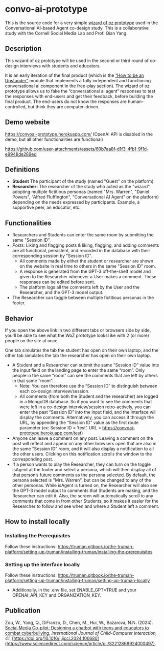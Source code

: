 # convo-ai-prototype

This is the source code for a very simple [wizard of oz prototype](https://convoai-prototype.herokuapp.com/) used in the Conversational AI-based Agent co-design study. This is a collaborative study with the Cornell Social Media Lab and Prof. Qian Yang.

## Description

This wizard of oz prototype will be used in the second or third round of co-design interviews with students and educators.

It is an early iteration of the final product (which is the [“How to be an Upstander”](https://app.socialmediatestdrive.org/intro/cyberbullying) module that implements a fully independent and functioning conversational ai component in the free-play section). The wizard of oz prototype allows us to fake the “conversational ai agent” responses to test the responses with end-users and get their feedback, before building the final product. The end-users do not know the responses are human-controlled, but think they are computer-driven.

## Demo website
https://convoai-prototype.herokuapp.com/ (OpenAI API is disabled in the demo, but all other functionalities are functional)


https://github.com/user-attachments/assets/60b7aa8f-d1f3-4fb1-9f1d-e9948de289ed


## Definitions
* **Student** The participant of the study (named "Guest" on the platform)
* **Researcher:** The researcher of the study who acted as the "wizard", adopting multiple fictitious personas (named "Mrs. Warren", "Daniel Powers", "Alfred Fluffington", "Conversational AI Agent" on the platform) depending on the needs expressed by participants. Example, a supportive peer, an educator, etc.
  
## Functionalities 
*  Researchers and Students can enter the same room by submitting the same "Session ID".
*  _Posts:_ Liking and flagging posts & liking, flagging, and adding comments are all functional, persistent, and recorded in the database with their corresponding session by "Session ID".
     * All comments made by either the student or researcher are shown on the website in real time to others in the same "Session ID" room.
     * A response is generated from the GPT-3 off-the-shelf model and given to the Researcher whenever a User makes a comment. These responses can be edited before sent.
     * The platform logs all the comments left by the User and the Researcher, and the GPT-3 model output.
* The Researcher can toggle between multiple fictitious personas in the footer.

## Behavior
If you open the above link in two different tabs or browsers side by side, you'll be able to see what the WoZ prototype looksl ike with 2 (or more) people on the site at once.

One tab simulates the tab the student has open on their own laptop, and the other tab simulates the tab the researcher has open on their own laptop.

* A Student and a Researcher can submit the same “Session ID” value into the input field on the landing page to enter the same “room”. Only people in the same “room” can see the comments that are left by others in that same “room”.
    * Note: You can therefore use the “Session ID” to distinguish between each co-design interview/session. 
    * All comments (from both the Student and the researcher) are logged in a MongoDB database. So if you want to see the comments that were left in a co-design interview/session retro-actively, you can enter the past “Session ID” into the input field, and the interface will display the comments. Alternatively, you can access it through the URL, by appending the “Session ID” value as the first route parameter (ex: Session ID = ‘test’, URL = https://convoai-prototype.herokuapp.com/test) 
* Anyone can leave a comment on any post. Leaving a comment on the post will reflect and appear on any other browsers open that are also in the same “Session ID” room, and it will also display a notification to all the other users. Clicking on this notification scrolls the window to the corresponding post.
* If a person wants to play the Researcher, they can turn on the toggle isAgent at the footer and select a persona, which will then display all of that person’s future comments as the persona selected. By default, the persona selected is "Mrs. Warren", but can be changed to any of the other personas. While isAgent is turned on, the Researcher will also see the GPT-3 model output to comments that Students are making, and the Researcher can edit it. Also, the screen will automatically scroll to any comments that come in from other Students, so it makes it easier for the Researcher to follow and see when and where a Student left a comment.

## How to install locally
### Installing the Prerequisites
Follow these instructions: https://truman.gitbook.io/the-truman-platform/setting-up-truman/installing-truman/installing-the-prerequisites
### Setting up the interface locally
Follow these instructions: https://truman.gitbook.io/the-truman-platform/setting-up-truman/installing-truman/setting-up-truman-locally
* Additionally, in the .env file, set ENABLE_GPT=TRUE and your OPENAI_API_KEY and ORGANIZATION_KEY.

## Publication
Zou, W., Yang, Q., DiFranzo, D., Chen, M., Hui, W., Bazarova, N.N. (2024). [Social Media Co-pilot: Designing a chatbot with teens and educators to combat cyberbullying](https://doi.org/10.1016/j.ijcci.2024.100680), _International Journal of Child-Computer Interaction, 41_, [https://doi.org/10.1016/j.ijcci.2024.100680](https://www.sciencedirect.com/science/article/pii/S2212868924000497).
